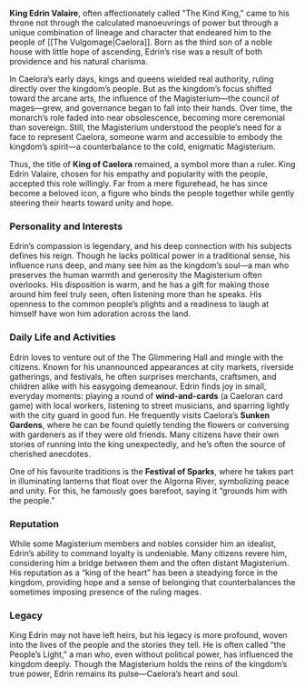 **King Edrin Valaire**, often affectionately called "The Kind King," came to his throne not through the calculated manoeuvrings of power but through a unique combination of lineage and character that endeared him to the people of [[The Vulgomage|Caelora]]. Born as the third son of a noble house with little hope of ascending, Edrin’s rise was a result of both providence and his natural charisma.

In Caelora’s early days, kings and queens wielded real authority, ruling directly over the kingdom’s people. But as the kingdom’s focus shifted toward the arcane arts, the influence of the Magisterium—the council of mages—grew, and governance began to fall into their hands. Over time, the monarch’s role faded into near obsolescence, becoming more ceremonial than sovereign. Still, the Magisterium understood the people’s need for a face to represent Caelora, someone warm and accessible to embody the kingdom’s spirit—a counterbalance to the cold, enigmatic Magisterium.

Thus, the title of **King of Caelora** remained, a symbol more than a ruler. King Edrin Valaire, chosen for his empathy and popularity with the people, accepted this role willingly. Far from a mere figurehead, he has since become a beloved icon, a figure who binds the people together while gently steering their hearts toward unity and hope.

### **Personality and Interests**  
Edrin’s compassion is legendary, and his deep connection with his subjects defines his reign. Though he lacks political power in a traditional sense, his influence runs deep, and many see him as the kingdom’s soul—a man who preserves the human warmth and generosity the Magisterium often overlooks. His disposition is warm, and he has a gift for making those around him feel truly seen, often listening more than he speaks. His openness to the common people’s plights and a readiness to laugh at himself have won him adoration across the land.

### **Daily Life and Activities**  
Edrin loves to venture out of the The Glimmering Hall and mingle with the citizens. Known for his unannounced appearances at city markets, riverside gatherings, and festivals, he often surprises merchants, craftsmen, and children alike with his easygoing demeanour. Edrin finds joy in small, everyday moments: playing a round of **wind-and-cards** (a Caeloran card game) with local workers, listening to street musicians, and sparring lightly with the city guard in good fun. He frequently visits Caelora’s **Sunken Gardens**, where he can be found quietly tending the flowers or conversing with gardeners as if they were old friends. Many citizens have their own stories of running into the king unexpectedly, and he’s often the source of cherished anecdotes.

One of his favourite traditions is the **Festival of Sparks**, where he takes part in illuminating lanterns that float over the Algorna River, symbolizing peace and unity. For this, he famously goes barefoot, saying it “grounds him with the people.”

### **Reputation**  
While some Magisterium members and nobles consider him an idealist, Edrin’s ability to command loyalty is undeniable. Many citizens revere him, considering him a bridge between them and the often distant Magisterium. His reputation as a “king of the heart” has been a steadying force in the kingdom, providing hope and a sense of belonging that counterbalances the sometimes imposing presence of the ruling mages.

### **Legacy**  
King Edrin may not have left heirs, but his legacy is more profound, woven into the lives of the people and the stories they tell. He is often called “the People’s Light,” a man who, even without political power, has influenced the kingdom deeply. Though the Magisterium holds the reins of the kingdom’s true power, Edrin remains its pulse—Caelora’s heart and soul.